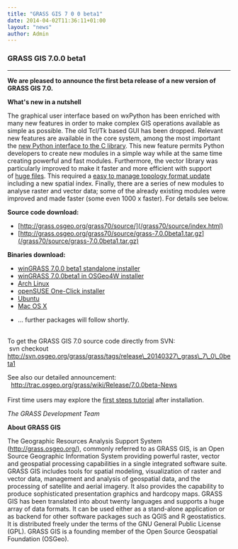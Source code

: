 ```yaml
---
title: "GRASS GIS 7 0 0 beta1"
date: 2014-04-02T11:36:11+01:00
layout: "news"
author: Admin
---
```


### GRASS GIS 7.0.0 beta1

------------------------------------------------------------------------

**We are pleased to announce the first beta release of a new version of
GRASS GIS 7.0.**

**What's new in a nutshell**

The graphical user interface based on wxPython has been enriched with
many new features in order to make complex GIS operations available as
simple as possible. The old Tcl/Tk based GUI has been dropped. Relevant
new features are available in the core system, among the most important
the [new Python interface to the C
library](http://grasswiki.osgeo.org/wiki/GRASS_and_Python#Python_extensions_in_GRASS_GIS).
This new feature permits Python developers to create new modules in a
simple way while at the same time creating powerful and fast modules.
Furthermore, the vector library was particularly improved to make it
faster and more efficient with support of [huge
files](http://grasswiki.osgeo.org/wiki/Category:Massive_data_analysis).
This required a [easy to manage topology format
update](http://grasswiki.osgeo.org/wiki/Convert_all_GRASS_6_vector_maps_to_GRASS_7)
including a new spatial index. Finally, there are a series of new
modules to analyse raster and vector data; some of the already existing
modules were improved and made faster (some even 1000 x faster). For
details see below.

**Source code download:**

-   [http://grass.osgeo.org/grass70/source/](/grass70/source/index.html)
-   [http://grass.osgeo.org/grass70/source/grass-7.0.0beta1.tar.gz](/grass70/source/grass-7.0.0beta1.tar.gz)

**Binaries download:**

-   [winGRASS 7.0.0 beta1 standalone
    installer](/grass70/binary/mswindows/native/WinGRASS-7.0.0beta1-1-Setup.html)
-   [winGRASS 7.0.0beta1 in OSGeo4W
    installer](http://trac.osgeo.org/osgeo4w/wiki/pkg-grass)
-   [Arch Linux](https://aur.archlinux.org/packages/?SeB=m&K=czk)
-   [openSUSE One-Click
    installer](https://build.opensuse.org/package/show/Application:Geo/grass7)
-   [Ubuntu](https://launchpad.net/~grass/+archive/grass-stable)
-   [Mac OS X](/download/software/mac-osx/index.html)

<!-- -->

-   \... further packages will follow shortly.

\
To get the GRASS GIS 7.0 source code directly from SVN:\
 svn checkout
http://svn.osgeo.org/grass/grass/tags/release\_20140327\_grass\_7\_0\_0beta1


See also our detailed announcement:\
  <http://trac.osgeo.org/grass/wiki/Release/7.0.0beta-News>\
\
First time users may explore the [first steps
tutorial](/documentation/first-time-users/index.html) after
installation.


*The GRASS Development Team*

**About GRASS GIS**

The Geographic Resources Analysis Support System
([http://grass.osgeo.org/)](/index.html), commonly referred
to as GRASS GIS, is an Open Source Geographic Information System
providing powerful raster, vector and geospatial processing capabilities
in a single integrated software suite. GRASS GIS includes tools for
spatial modeling, visualization of raster and vector data, management
and analysis of geospatial data, and the processing of satellite and
aerial imagery. It also provides the capability to produce sophisticated
presentation graphics and hardcopy maps. GRASS GIS has been translated
into about twenty languages and supports a huge array of data formats.
It can be used either as a stand-alone application or as backend for
other software packages such as QGIS and R geostatistics. It is
distributed freely under the terms of the GNU General Public License
(GPL). GRASS GIS is a founding member of the Open Source Geospatial
Foundation (OSGeo).

